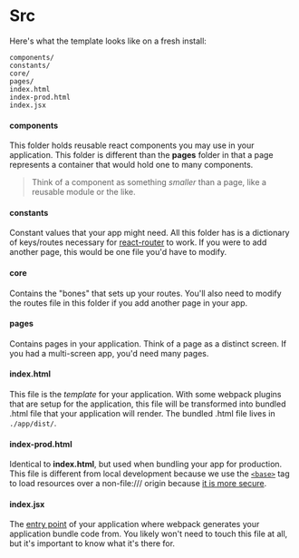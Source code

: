 # Src
Here's what the template looks like on a fresh install:
```
components/
constants/
core/
pages/
index.html
index-prod.html
index.jsx
```

#### components
This folder holds reusable react components you may use in your application. This folder is different than the **pages** folder in that a page represents a container that would hold one to many components.

> Think of a component as something _smaller_ than a page, like a reusable module or the like.

#### constants
Constant values that your app might need. All this folder has is a dictionary of keys/routes necessary for [react-router](https://github.com/ReactTraining/react-router) to work. If you were to add another page, this would be one file you'd have to modify.

#### core
Contains the "bones" that sets up your routes. You'll also need to modify the routes file in this folder if you add another page in your app.

#### pages
Contains pages in your application. Think of a page as a distinct screen. If you had a multi-screen app, you'd need many pages.

#### index.html
This file is the _template_ for your application. With some webpack plugins that are setup for the application, this file will be transformed into bundled .html file that your application will render. The bundled .html file lives in `./app/dist/`.

#### index-prod.html
Identical to **index.html**, but used when bundling your app for production. This file is different from local development because we use the [`<base>`](https://developer.mozilla.org/en-US/docs/Web/HTML/Element/base) tag to load resources over a non-file:/// origin because [it is more secure](https://github.com/reZach/secure-electron-template/issues/2).

#### index.jsx
The [entry point](https://webpack.js.org/concepts/entry-points/) of your application where webpack generates your application bundle code from. You likely won't need to touch this file at all, but it's important to know what it's there for.